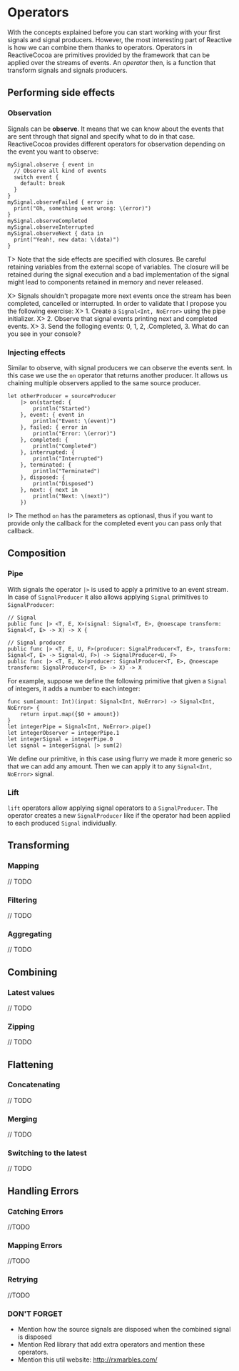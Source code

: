 # Operators

With the concepts explained before you can start working with your first signals and signal producers. However, the most interesting part of Reactive is how we can combine them thanks to operators. Operators in ReactiveCocoa are primitives provided by the framework that can be applied over the streams of events. An *operator* then, is a function that transform signals and signals producers.

## Performing side effects

### Observation

Signals can be **observe**. It means that we can know about the events that are sent through that signal and specify what to do in that case.
ReactiveCocoa provides different operators for observation depending on the event you want to observe:

~~~~~~~~
mySignal.observe { event in
  // Observe all kind of events
  switch event {
    default: break
  }
}
mySignal.observeFailed { error in 
  print("Oh, something went wrong: \(error)")
}
mySignal.observeCompleted
mySignal.observeInterrupted
mySignal.observeNext { data in 
  print("Yeah!, new data: \(data)")
}
~~~~~~~~

T> Note that the side effects are specified with closures. Be careful retaining variables from the external scope of variables. The closure will be retained during the signal execution and a bad implementation of the signal might lead to components retained in memory and never released.

X> Signals shouldn't propagate more next events once the stream has been completed, cancelled or interrupted. In order to validate that I propose you the following exercise:
X> 1. Create a `Signal<Int, NoError>` using the pipe initializer.
X> 2. Observe that signal events printing next and completed events.
X> 3. Send the folloging events: 0, 1, 2, .Completed, 3. What do can you see in your console?

### Injecting effects

Similar to observe, with signal producers we can observe the events sent. In this case we use the `on` operator that returns another producer. It allows us chaining multiple observers applied to the same source producer.

~~~~~~~~
let otherProducer = sourceProducer
    |> on(started: {
        println("Started")
    }, event: { event in
        println("Event: \(event)")
    }, failed: { error in
        println("Error: \(error)")
    }, completed: {
        println("Completed")
    }, interrupted: {
        println("Interrupted")
    }, terminated: {
        println("Terminated")
    }, disposed: {
        println("Disposed")
    }, next: { next in
        println("Next: \(next)")
    })
~~~~~~~~

I> The method `on` has the parameters as optionasl, thus if you want to provide only the callback for the completed event you can pass only that callback.

## Composition

### Pipe

With signals the operator `|>` is used to apply a primitive to an event stream. In case of `SignalProducer` it also allows applying `Signal` primitives to `SignalProducer`:

~~~~~~~~
// Signal
public func |> <T, E, X>(signal: Signal<T, E>, @noescape transform: Signal<T, E> -> X) -> X {

// Signal producer
public func |> <T, E, U, F>(producer: SignalProducer<T, E>, transform: Signal<T, E> -> Signal<U, F>) -> SignalProducer<U, F>
public func |> <T, E, X>(producer: SignalProducer<T, E>, @noescape transform: SignalProducer<T, E> -> X) -> X
~~~~~~~~

For example, suppose we define the following primitive that given a `Signal` of integers, it adds a number to each integer:

~~~~~~~~
func sum(amount: Int)(input: Signal<Int, NoError>) -> Signal<Int, NoError> {
    return input.map({$0 + amount})
}
let integerPipe = Signal<Int, NoError>.pipe()
let integerObserver = integerPipe.1
let integerSignal = integerPipe.0
let signal = integerSignal |> sum(2)
~~~~~~~~

We define our primitive, in this case using flurry we made it more generic so that we can add any amount. Then we can apply it to any `Signal<Int, NoError>` signal.


### Lift

`lift` operators allow applying signal operators to a `SignalProducer`. The operator creates a new `SignalProducer` like if the operator had been applied to each produced `Signal` individually.

## Transforming

### Mapping
// TODO

### Filtering
// TODO

### Aggregating
// TODO


## Combining

### Latest values
// TODO

### Zipping
// TODO

## Flattening

### Concatenating
// TODO

### Merging
// TODO

### Switching to the latest
// TODO

## Handling Errors

### Catching Errors
//TODO

### Mapping Errors
//TODO

### Retrying
//TODO


### DON'T FORGET
- Mention how the source signals are disposed when the combined signal is disposed
- Mention Red library that add extra operators and mention these operators.
- Mention this util website: http://rxmarbles.com/
